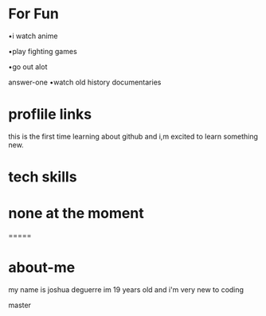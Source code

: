
# For Fun
•i watch anime

•play fighting games

•go out alot

answer-one
•watch old history documentaries

# proflile links
this is the first time learning about github and i,m excited to learn something new.

# tech skills
none at the moment 
=======

=====
# about-me 
my name is joshua deguerre im 19 years old and i'm very new to coding 

master
